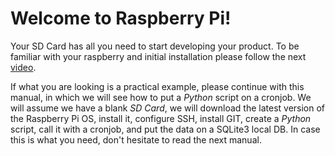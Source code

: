 Welcome to Raspberry Pi!
=======

Your SD Card has all you need to start developing your product. To be familiar with your raspberry and initial installation please follow the next [video](http://www.raspberrypi.org/help/quick-start-guide/).

If what you are looking is a practical example, please continue with this manual, in which we will see how to put a *Python* script on a cronjob. We will assume we have a blank *SD Card*, we will download the latest version of the Raspberry Pi OS, install it, configure SSH, install GIT, create a *Python* script, call it with a cronjob, and put the data on a SQLite3 local DB. In case this is what you need, don't hesitate to read the next manual.

